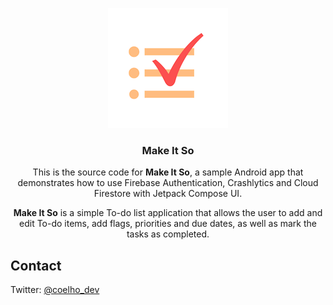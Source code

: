 <p align="center">
  <a href="https://github.com/marinacoelho/MakeItSo">
    <img src="app/src/main/res/mipmap-xxxhdpi/ic_launcher.png" alt="Logo">
  </a>

  <h3 align="center">Make It So</h3>

  <p align="center">
    This is the source code for <b>Make It So</b>, a sample Android app that demonstrates how to use Firebase Authentication, Crashlytics and Cloud Firestore with Jetpack Compose UI.
  </p>

   <p align="center">
      <b>Make It So</b> is a simple To-do list application that allows the user to add and edit To-do items, add flags, priorities and due dates, as well as mark the tasks as completed.
    </p>
</p>

## Contact

Twitter: [@coelho_dev](https://twitter.com/coelho_dev)